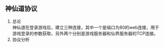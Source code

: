 ## 神仙道协议  
1. 总论  
神仙道在登录游戏后，建立三种连接，其中一个是端口为80的web连接，用于游戏登录的参数获取，另外两个分别是游戏服务器和仙界服务器的TCP连接。  
2. 协议分析  
